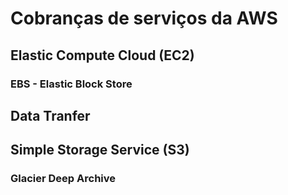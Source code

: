 # Cobranças de serviços da AWS

## Elastic Compute Cloud (EC2)

### EBS - Elastic Block Store

## Data Tranfer

## Simple Storage Service (S3)

### Glacier Deep Archive

